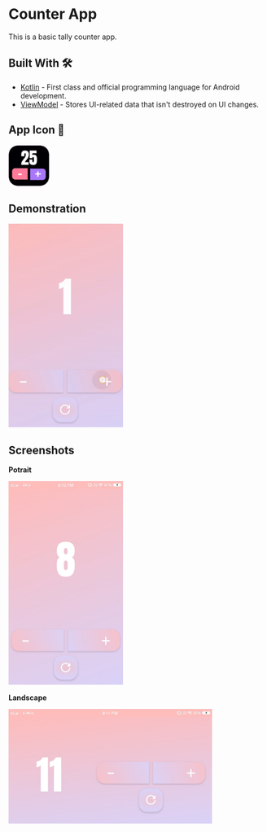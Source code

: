 # Counter App
This is a basic tally counter app.
## Built With 🛠
* [Kotlin] - First class and official programming language for Android development.
* [ViewModel] - Stores UI-related data that isn't destroyed on UI changes.

## App Icon 📱
<img src="images/logo.png" width="80px"/>

## Demonstration
<img src="images/gif.gif" height="400px" width="225px"/>

## Screenshots
<p><b>Potrait</b></p>
<img src="images/img1.jpg" height="400px" width="225px"/>
<p><b>Landscape</b></p>
<img src="images/img2.jpg" height="225px" width="400px"/>


[Kotlin]: https://kotlinlang.org/
[ViewModel]: https://developer.android.com/topic/libraries/architecture/viewmodel
